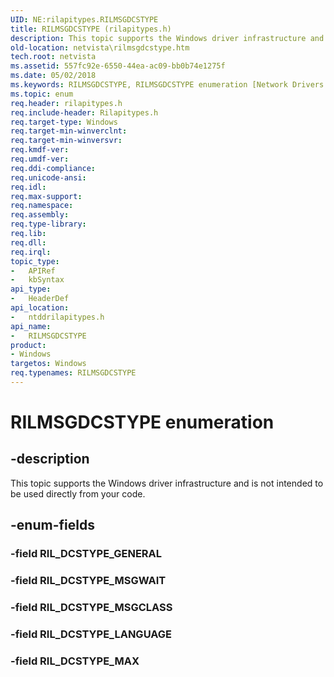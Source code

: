 ```yaml
---
UID: NE:rilapitypes.RILMSGDCSTYPE
title: RILMSGDCSTYPE (rilapitypes.h)
description: This topic supports the Windows driver infrastructure and is not intended to be used directly from your code.
old-location: netvista\rilmsgdcstype.htm
tech.root: netvista
ms.assetid: 557fc92e-6550-44ea-ac09-bb0b74e1275f
ms.date: 05/02/2018
ms.keywords: RILMSGDCSTYPE, RILMSGDCSTYPE enumeration [Network Drivers Starting with Windows Vista], RIL_DCSTYPE_LANGUAGE, RIL_DCSTYPE_MAX, RIL_DCSTYPE_MSGCLASS, RIL_DCSTYPE_MSGWAIT, netvista.rilmsgdcstype, ntddrilapitypes/RILMSGDCSTYPE, ntddrilapitypes/RIL_DCSTYPE_LANGUAGE, ntddrilapitypes/RIL_DCSTYPE_MAX, ntddrilapitypes/RIL_DCSTYPE_MSGCLASS, ntddrilapitypes/RIL_DCSTYPE_MSGWAIT
ms.topic: enum
req.header: rilapitypes.h
req.include-header: Rilapitypes.h
req.target-type: Windows
req.target-min-winverclnt: 
req.target-min-winversvr: 
req.kmdf-ver: 
req.umdf-ver: 
req.ddi-compliance: 
req.unicode-ansi: 
req.idl: 
req.max-support: 
req.namespace: 
req.assembly: 
req.type-library: 
req.lib: 
req.dll: 
req.irql: 
topic_type:
-	APIRef
-	kbSyntax
api_type:
-	HeaderDef
api_location:
-	ntddrilapitypes.h
api_name:
-	RILMSGDCSTYPE
product:
- Windows
targetos: Windows
req.typenames: RILMSGDCSTYPE
---
```


# RILMSGDCSTYPE enumeration


## -description


This topic supports the Windows driver infrastructure and is not intended to be used directly from your code.


## -enum-fields




### -field RIL_DCSTYPE_GENERAL


### -field RIL_DCSTYPE_MSGWAIT


### -field RIL_DCSTYPE_MSGCLASS


### -field RIL_DCSTYPE_LANGUAGE


### -field RIL_DCSTYPE_MAX

